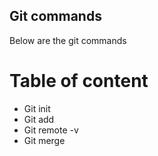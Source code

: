 ## Git commands

 Below are the git commands

 # Table of content

 - Git init
 - Git add
 - Git remote -v
 - Git merge
   

